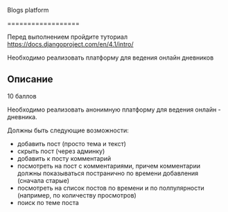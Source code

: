 Blogs platform

==================

Перед выполнением пройдите туториал
https://docs.djangoproject.com/en/4.1/intro/

Необходимо реализовать платформу для ведения онлайн дневников

Описание
--------

10 баллов

Необходимо реализовать анонимную платформу для ведения онлайн - дневника.

Должны быть следующие возможности:

- добавить пост (просто тема и текст)
- скрыть пост (через админку)
- добавить к посту комментарий
- посмотреть на пост с комментариями, причем комментарии должны показываться постранично по времени добавления (сначала старые)
- посмотреть на список постов по времени и по полпулярности (например, по количеству просмотров)
- поиск по теме поста
 
 
